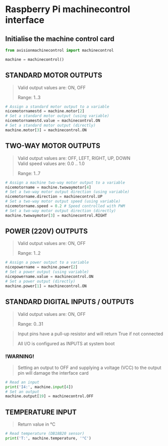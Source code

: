 # Raspberry Pi machinecontrol interface
 
## Initialise the machine control card

```python
from avisionmachinecontrol import machinecontrol

machine = machinecontrol()
```

## STANDARD MOTOR OUTPUTS
> Valid output values are: ON, OFF
>
> Range: 1..3

```python
# Assign a standard motor output to a variable
nicemotornamestd = machine.motor[2]
# Set a standard motor output (using variable)
nicemotornamestd.value = machinecontrol.ON
# Set a standard motor output (directly)
machine.motor[3] = machinecontrol.ON
```

## TWO-WAY MOTOR OUTPUTS
> Valid output values are: OFF, LEFT, RIGHT, UP, DOWN<br>
> Valid speed values are: 0.0 .. 1.0
>
> Range: 1..7

```python
# Assign a machine two-way motor output to a variable
nicemotorname = machine.twowaymotor[4]
# Set a two-way motor output direction (using variable)
nicemotorname.direction = machinecontrol.UP
# Set a two-way motor output speed (using variable)
nicemotorname.speed = 0.2 # Speed controlled with PWM
# Set a two-way motor output direction (directly)
machine.twowaymotor[3] = machinecontrol.RIGHT
```

## POWER (220V) OUTPUTS
> Valid output values are: ON, OFF
>
> Range: 1..2

```python
# Assign a power output to a variable
nicepowername = machine.power[2]
# Set a power output (using variable)
nicepowername.value = machinecontrol.ON
# Set a power output (directly)
machine.power[1] = machinecontrol.ON
```

## STANDARD DIGITAL INPUTS / OUTPUTS
> Valid output values are: ON, OFF
>
> Range: 0..31

> Input pins have a pull-up resistor and
> will return True if not connected
>
> All I/O is configured as INPUTS at
> system boot

### **!WARNING!**
> Setting an output to OFF and supplying 
> a voltage (VCC) to the output pin will
> damage the interface card

```python
# Read an input
print('I4:', machine.input[4])
# Set an output
machine.output[19] = machinecontrol.OFF
```

## TEMPERATURE INPUT
> Return value in °C

```python
# Read temperature (DB18B20 sensor)
print('T:', machine.temperature, '°C')
```
